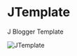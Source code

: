 # JTemplate
J Blogger Template





![JTemplate](https://blogger.googleusercontent.com/img/a/AVvXsEhcsVahGA9PbgXYbGxUCmj3XSm0cZyuKvQK13-nMzrQX9oLLoFwGjkL5tPw196iqQg4FfdYk2J_b6TpCzryfJ5OBBFszzKHAyaR3BjlMAHPlHkk4teJOJjp73ry7GeZ_99kDCVo6fRqMAMw6QB18Gv26ItwHACE1sK-IiRgZUr6Cu_K-xXlS4OhPM-n)
